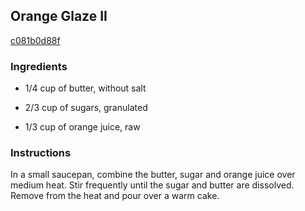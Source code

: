 ## Orange Glaze II

[c081b0d88f](http://allrecipes.com/recipe/orange-glaze-ii/)

### Ingredients

 - 1/4 cup of butter, without salt

 - 2/3 cup of sugars, granulated

 - 1/3 cup of orange juice, raw

### Instructions

In a small saucepan, combine the butter, sugar and orange juice over medium heat. Stir frequently until the sugar and butter are dissolved. Remove from the heat and pour over a warm cake.